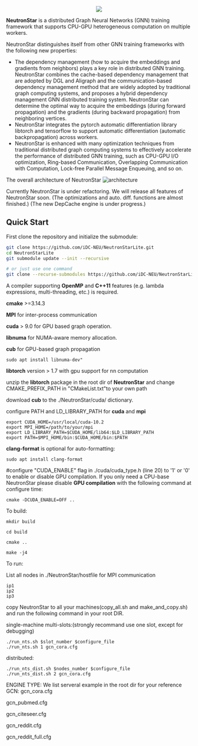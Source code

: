 <div align=center><img src="./logo/logo.png"></div>

**NeutronStar** is a distributed Graph Neural Networks (GNN) training framework that supports CPU-GPU heterogeneous computation on multiple workers. 

NeutronStar distinguishes itself from other GNN training frameworks with the following new properties:

 * The dependency management (how to acquire the embeddings and gradients from neighbors) plays a key role in distributed GNN training. NeutronStar combines the cache-based dependency management that are adopted by DGL and Aligraph and the communication-based dependency management method that are widely adopted by traditional graph computing systems, and proposes a hybrid dependency management GNN distributed training system. NeutronStar can determine the optimal way to acquire the embeddings (during forward propagation) and the gradients (during backward propagation) from neighboring vertices. 
 * NeutronStar integrates the pytorch automatic differentiation library libtorch and tensorflow to support automatic differentiation (automatic backpropagation) across workers. 
 * NeutronStar is enhanced with many optimization techniques from traditional distributed graph computing systems to effectively accelerate the performance of distributed GNN training, such as CPU-GPU I/O optimization, Ring-based Communication, Overlapping Communication with Computation, Lock-free Parallel Message Enqueuing, and so on.

The overall architecture of NeutronStar
![architecture](https://user-images.githubusercontent.com/11622204/157367313-275431a3-09f5-4a7c-a8eb-b86317ef6713.png)


Currently NeutronStar is under refactoring. We will release all features of NeutronStar soon.
(The optimizations and auto. diff. functions are almost finished.)
(The new DepCache engine is under progress.)



## Quick Start

First clone the repository and initialize the submodule:

```bash
git clone https://github.com/iDC-NEU/NeutronStarLite.git
cd NeutronStarLite
git submodule update --init --recursive

# or just use one command
git clone --recurse-submodules https://github.com/iDC-NEU/NeutronStarLite.git
```


A compiler supporting **OpenMP** and **C++11** features (e.g. lambda expressions, multi-threading, etc.) is required.

**cmake** >=3.14.3

**MPI** for inter-process communication 

**cuda** > 9.0 for GPU based graph operation.

**libnuma** for NUMA-aware memory allocation.

**cub** for GPU-based graph propagation


```
sudo apt install libnuma-dev"
```

**libtorch** version > 1.7 with gpu support for nn computation

unzip the **libtorch** package in the root dir of **NeutronStar** and change CMAKE_PREFIX_PATH in "CMakeList.txt"to your own path

download **cub** to the ./NeutronStar/cuda/ dictionary.


configure PATH and LD_LIBRARY_PATH for **cuda** and **mpi**
```
export CUDA_HOME=/usr/local/cuda-10.2
export MPI_HOME=/path/to/your/mpi
export LD_LIBRARY_PATH=$CUDA_HOME/lib64:$LD_LIBRARY_PATH
export PATH=$MPI_HOME/bin:$CUDA_HOME/bin:$PATH
```

**clang-format** is optional for auto-formatting: 
```shell
sudo apt install clang-format
```

#configure "CUDA_ENABLE" flag in ./cuda/cuda_type.h (line 20) to '1' or '0' to enable or disable GPU compilation.
If you only need a CPU-base NeutronStar
please disable **GPU compilation** with the following command at configure time:
```shell
cmake -DCUDA_ENABLE=OFF ..
```

To build:
```shell
mkdir build

cd build

cmake ..

make -j4
```


To run:

List all nodes in ./NeutronStar/hostfile for MPI communication
```
ip1
ip2
ip3
```
copy NeutronStar to all your machines(copy_all.sh and make_and_copy.sh) and run the following command in your root DIR.

single-machine multi-slots:(strongly recommand use one slot, except for debugging)
```
./run_nts.sh $slot_number $configure_file
./run_nts.sh 1 gcn_cora.cfg
```
distributed:

```
./run_nts_dist.sh $nodes_number $configure_file
./run_nts_dist.sh 2 gcn_cora.cfg
```

ENGINE TYPE:
We list serveral example in the root dir for your reference
GCN:
gcn_cora.cfg

gcn_pubmed.cfg

gcn_citeseer.cfg

gcn_reddit.cfg

gcn_reddit_full.cfg

